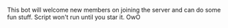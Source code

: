 This bot will welcome new members on joining the server and can do some fun stuff.
Script won't run until you star it. OwO
